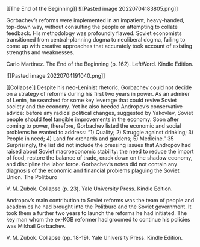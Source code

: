 [[The End of the Beginning]]
![[Pasted image 20220704183805.png]]

Gorbachev’s reforms were implemented in an impatient, heavy-handed, top-down way, without consulting the people or attempting to collate feedback. His methodology was profoundly flawed. Soviet economists transitioned from central-planning dogma to neoliberal dogma, failing to come up with creative approaches that accurately took account of existing strengths and weaknesses.

Carlo Martinez. The End of the Beginning (p. 162). LeftWord. Kindle Edition. 

![[Pasted image 20220704191040.png]]

[[Collapse]]
Despite his neo-Leninist rhetoric, Gorbachev could not decide on a strategy of reforms during his first two years in power. As an admirer of Lenin, he searched for some key leverage that could revive Soviet society and the economy. Yet he also heeded Andropov’s conservative advice: before any radical political changes, suggested by Yakovlev, Soviet people should feel tangible improvements in the economy. Soon after coming to power, therefore, Gorbachev listed the economic and social problems he wanted to address: “1) Quality; 2) Struggle against drinking; 3) People in need; 4) Land for orchards and gardens; 5) Medicine.” 35 Surprisingly, the list did not include the pressing issues that Andropov had raised about Soviet macroeconomic stability: the need to reduce the import of food, restore the balance of trade, crack down on the shadow economy, and discipline the labor force. Gorbachev’s notes did not contain any diagnosis of the economic and financial problems plaguing the Soviet Union. The Politburo

 V. M. Zubok. Collapse (p. 23). Yale University Press. Kindle Edition. 

Andropov’s main contribution to Soviet reforms was the team of people and academics he had brought into the Politburo and the Soviet government. It took them a further two years to launch the reforms he had initiated. The key man whom the ex-KGB reformer had groomed to continue his policies was Mikhail Gorbachev.

 V. M. Zubok. Collapse (pp. 18-19). Yale University Press. Kindle Edition. 